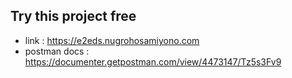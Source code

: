 ## Try this project free
- link : https://e2eds.nugrohosamiyono.com
- postman docs : https://documenter.getpostman.com/view/4473147/Tz5s3Fv9

